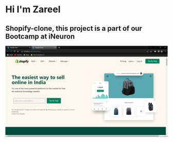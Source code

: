 # Hi I'm Zareel

## Shopify-clone, this project is a part of our Bootcamp at iNeuron

![image](<./images/Screenshot (346).png>)
